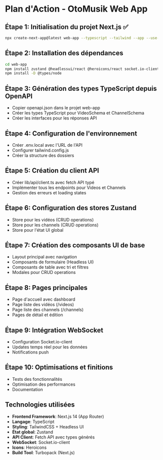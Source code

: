 # Plan d'Action - OtoMusik Web App

## Étape 1: Initialisation du projet Next.js ✅
```bash
npx create-next-app@latest web-app --typescript --tailwind --app --use-npm --yes
```

## Étape 2: Installation des dépendances
```bash
cd web-app
npm install zustand @headlessui/react @heroicons/react socket.io-client
npm install -D @types/node
```

## Étape 3: Génération des types TypeScript depuis OpenAPI
- Copier openapi.json dans le projet web-app
- Créer les types TypeScript pour VideoSchema et ChannelSchema
- Créer les interfaces pour les réponses API

## Étape 4: Configuration de l'environnement
- Créer .env.local avec l'URL de l'API
- Configurer tailwind.config.js
- Créer la structure des dossiers

## Étape 5: Création du client API
- Créer lib/api/client.ts avec fetch API typé
- Implémenter tous les endpoints pour Videos et Channels
- Gestion des erreurs et loading states

## Étape 6: Configuration des stores Zustand
- Store pour les vidéos (CRUD operations)
- Store pour les channels (CRUD operations)
- Store pour l'état UI global

## Étape 7: Création des composants UI de base
- Layout principal avec navigation
- Composants de formulaire (Headless UI)
- Composants de table avec tri et filtres
- Modales pour CRUD operations

## Étape 8: Pages principales
- Page d'accueil avec dashboard
- Page liste des vidéos (/videos)
- Page liste des channels (/channels)
- Pages de détail et édition

## Étape 9: Intégration WebSocket
- Configuration Socket.io-client
- Updates temps réel pour les données
- Notifications push

## Étape 10: Optimisations et finitions
- Tests des fonctionnalités
- Optimisation des performances
- Documentation

## Technologies utilisées
- **Frontend Framework**: Next.js 14 (App Router)
- **Langage**: TypeScript
- **Styling**: TailwindCSS + Headless UI
- **État global**: Zustand
- **API Client**: Fetch API avec types générés
- **WebSocket**: Socket.io-client
- **Icons**: Heroicons
- **Build Tool**: Turbopack (Next.js)